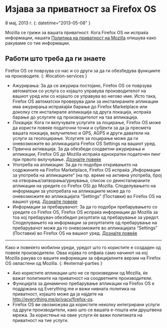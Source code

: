 # Изјава за приватност за Firefox OS

8 мај, 2013 г.
{: datetime="2013-05-08" }

Mozilla се грижи за вашата приватност. Кога Firefox OS ни испраќа информации, нашата [Политика на приватност на Mozilla](https://www.mozilla.org/privacy/) опишува како ракуваме со тие информации.

## Работи што треба да ги знаете

Firefox OS се поврзува со нас и со други за да ги обезбедува функциите на производите.
{: #location-services }

* Ажурирања: За да се ажурира постојано, Firefox OS се поврзува автоматски со услуга со којашто управува производителот на вашиот уред или со којашто се управува во негово име. Исто така, Firefox OS автоматски проверува дали за инсталираните апликации има ажурирања испраќајќи барање до Firefox Marketplace или доколку сте инсталирале апликација од друга локација, испраќа барање до услугите од производителот на таа апликација.
* Локација: Кога ги вклучувате услугите за лоцирање, Firefox OS може да користи повеќе податочни точки и субјекти за да ја пресмета вашата локација, вклучително и GPS, AGPS и други даватели на услуги за геолоцирање. Услугите за лоцирање може да ги оневозможите во апликацијата Firefox OS Settings на вашиот уред.
* Првична активација: За да обезбеди соодветни ажурирања и апликации, Firefox OS до Mozilla испраќа еднократен податочен пинг при првото вклучување. [Дознајте повеќе](https://wiki.mozilla.org/FirefoxOS/Metrics)
* Употреба на апликации: За да го подобри откривањето на содржините на Firefox Marketplace, Firefox OS испраќа „Информации за употреба на апликациите“ (на пр. време на активна употреба, број на отворања/затворања/урнувања, список со деинсталираните апликации на уредите со Firefox OS) до Mozilla. Споделувањето на информации за употребата на апликациите може да го оневозможите во апликацијата “Settings” (Поставки) во Firefox OS на вашиот уред. [Дознајте повеќе](https://wiki.mozilla.org/FirefoxOS/Metrics/App_Usage)
* Информации за пребарувачот: За да го подобри пребарувањето со уредите со Firefox OS, Firefox OS испраќа информации до Mozilla за тоа кој пребарувач обезбедил резултати од пребарување за уредот. Споделувањето на информации за резултатите од пребарување на пребарувачот може да го оневозможите во апликацијата “Settings” (Поставки) во Firefox OS на вашиот уред. [Дознајте повеќе](https://wiki.mozilla.org/FirefoxOS/Metrics/App_Usage)

---------------------------------------

Како и повеќето мобилни уреди, уредот што го користите е создаден од повеќе производители. Оваа изјава го опфаќа само начинот на кој Mozilla ракува со вашите информации за официјалните верзии на Firefox OS овластени од Mozilla.
{: #external-parties }

* Ако користите апликации што не се произведени од Mozilla, ќе важат политиките на приватност на соодветните производители.
* Функцијата за динамично пребарување апликации на Firefox OS е поддржана од Everything.me и важи нивната политика на приватност, којашто може да ја најдете на <http://everything.me/privacy/firefox-os>.
* Firefox OS ви овозможува да користите неколку интегрирани услуги од други производители, како што се вашата е-пошта или друштвена мрежа. За користење на овие услуги ќе важи политиката на приватност на тие услуги.
